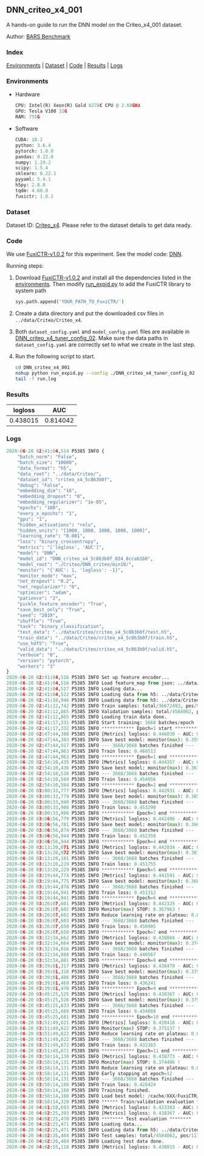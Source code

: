 ## DNN_criteo_x4_001

A hands-on guide to run the DNN model on the Criteo_x4_001 dataset.

Author: [BARS Benchmark](https://github.com/reczoo/BARS/blob/main/CITATION)

### Index
[Environments](#Environments) | [Dataset](#Dataset) | [Code](#Code) | [Results](#Results) | [Logs](#Logs)

### Environments
+ Hardware

  ```python
  CPU: Intel(R) Xeon(R) Gold 6278C CPU @ 2.60GHz
  GPU: Tesla V100 32G
  RAM: 755G

  ```

+ Software

  ```python
  CUDA: 10.2
  python: 3.6.4
  pytorch: 1.0.0
  pandas: 0.22.0
  numpy: 1.19.2
  scipy: 1.5.4
  sklearn: 0.22.1
  pyyaml: 5.4.1
  h5py: 2.8.0
  tqdm: 4.60.0
  fuxictr: 1.0.2
  ```

### Dataset
Dataset ID: [Criteo_x4](https://github.com/reczoo/Datasets/tree/main/Criteo/Criteo_x4). Please refer to the dataset details to get data ready.

### Code

We use [FuxiCTR-v1.0.2](https://github.com/reczoo/FuxiCTR/tree/v1.0.2) for this experiment. See the model code: [DNN](https://github.com/reczoo/FuxiCTR/blob/v1.0.2/fuxictr/pytorch/models/DNN.py).

Running steps:

1. Download [FuxiCTR-v1.0.2](https://github.com/reczoo/FuxiCTR/archive/refs/tags/v1.0.2.zip) and install all the dependencies listed in the [environments](#environments). Then modify [run_expid.py](./run_expid.py#L5) to add the FuxiCTR library to system path
    
    ```python
    sys.path.append('YOUR_PATH_TO_FuxiCTR/')
    ```

2. Create a data directory and put the downloaded csv files in `../data/Criteo/Criteo_x4`.

3. Both `dataset_config.yaml` and `model_config.yaml` files are available in [DNN_criteo_x4_tuner_config_02](./DNN_criteo_x4_tuner_config_02). Make sure the data paths in `dataset_config.yaml` are correctly set to what we create in the last step.

4. Run the following script to start.

    ```bash
    cd DNN_criteo_x4_001
    nohup python run_expid.py --config ./DNN_criteo_x4_tuner_config_02 --expid DNN_criteo_x4_024_673e1651 --gpu 0 > run.log &
    tail -f run.log
    ```

### Results

| logloss | AUC  |
|:--------------------:|:--------------------:|
| 0.438015 | 0.814042  |


### Logs
```python
2020-06-20 02:41:04,514 P5385 INFO {
    "batch_norm": "False",
    "batch_size": "10000",
    "data_format": "h5",
    "data_root": "../data/Criteo/",
    "dataset_id": "criteo_x4_5c863b0f",
    "debug": "False",
    "embedding_dim": "16",
    "embedding_dropout": "0",
    "embedding_regularizer": "1e-05",
    "epochs": "100",
    "every_x_epochs": "1",
    "gpu": "1",
    "hidden_activations": "relu",
    "hidden_units": "[1000, 1000, 1000, 1000, 1000]",
    "learning_rate": "0.001",
    "loss": "binary_crossentropy",
    "metrics": "['logloss', 'AUC']",
    "model": "DNN",
    "model_id": "DNN_criteo_x4_5c863b0f_024_8ccab1b0",
    "model_root": "./Criteo/DNN_criteo/min10/",
    "monitor": "{'AUC': 1, 'logloss': -1}",
    "monitor_mode": "max",
    "net_dropout": "0.2",
    "net_regularizer": "0",
    "optimizer": "adam",
    "patience": "2",
    "pickle_feature_encoder": "True",
    "save_best_only": "True",
    "seed": "2019",
    "shuffle": "True",
    "task": "binary_classification",
    "test_data": "../data/Criteo/criteo_x4_5c863b0f/test.h5",
    "train_data": "../data/Criteo/criteo_x4_5c863b0f/train.h5",
    "use_hdf5": "True",
    "valid_data": "../data/Criteo/criteo_x4_5c863b0f/valid.h5",
    "verbose": "0",
    "version": "pytorch",
    "workers": "3"
}
2020-06-20 02:41:04,516 P5385 INFO Set up feature encoder...
2020-06-20 02:41:04,516 P5385 INFO Load feature_map from json: ../data/Criteo/criteo_x4_5c863b0f/feature_map.json
2020-06-20 02:41:04,517 P5385 INFO Loading data...
2020-06-20 02:41:04,522 P5385 INFO Loading data from h5: ../data/Criteo/criteo_x4_5c863b0f/train.h5
2020-06-20 02:41:10,946 P5385 INFO Loading data from h5: ../data/Criteo/criteo_x4_5c863b0f/valid.h5
2020-06-20 02:41:12,742 P5385 INFO Train samples: total/36672493, pos/9396350, neg/27276143, ratio/25.62%
2020-06-20 02:41:12,865 P5385 INFO Validation samples: total/4584062, pos/1174544, neg/3409518, ratio/25.62%
2020-06-20 02:41:12,865 P5385 INFO Loading train data done.
2020-06-20 02:41:17,331 P5385 INFO Start training: 3668 batches/epoch
2020-06-20 02:41:17,332 P5385 INFO ************ Epoch=1 start ************
2020-06-20 02:47:44,380 P5385 INFO [Metrics] logloss: 0.446030 - AUC: 0.805207
2020-06-20 02:47:44,383 P5385 INFO Save best model: monitor(max): 0.359177
2020-06-20 02:47:44,917 P5385 INFO --- 3668/3668 batches finished ---
2020-06-20 02:47:44,963 P5385 INFO Train loss: 0.460513
2020-06-20 02:47:44,963 P5385 INFO ************ Epoch=1 end ************
2020-06-20 02:54:10,435 P5385 INFO [Metrics] logloss: 0.444357 - AUC: 0.807660
2020-06-20 02:54:10,436 P5385 INFO Save best model: monitor(max): 0.363303
2020-06-20 02:54:10,536 P5385 INFO --- 3668/3668 batches finished ---
2020-06-20 02:54:10,584 P5385 INFO Train loss: 0.454956
2020-06-20 02:54:10,584 P5385 INFO ************ Epoch=2 end ************
2020-06-20 03:00:33,777 P5385 INFO [Metrics] logloss: 0.442931 - AUC: 0.808673
2020-06-20 03:00:33,779 P5385 INFO Save best model: monitor(max): 0.365742
2020-06-20 03:00:33,940 P5385 INFO --- 3668/3668 batches finished ---
2020-06-20 03:00:33,986 P5385 INFO Train loss: 0.453290
2020-06-20 03:00:33,986 P5385 INFO ************ Epoch=3 end ************
2020-06-20 03:06:56,779 P5385 INFO [Metrics] logloss: 0.442486 - AUC: 0.809373
2020-06-20 03:06:56,781 P5385 INFO Save best model: monitor(max): 0.366887
2020-06-20 03:06:56,874 P5385 INFO --- 3668/3668 batches finished ---
2020-06-20 03:06:56,944 P5385 INFO Train loss: 0.452358
2020-06-20 03:06:56,944 P5385 INFO ************ Epoch=4 end ************
2020-06-20 03:13:20,071 P5385 INFO [Metrics] logloss: 0.442034 - AUC: 0.809866
2020-06-20 03:13:20,072 P5385 INFO Save best model: monitor(max): 0.367832
2020-06-20 03:13:20,181 P5385 INFO --- 3668/3668 batches finished ---
2020-06-20 03:13:20,229 P5385 INFO Train loss: 0.451755
2020-06-20 03:13:20,229 P5385 INFO ************ Epoch=5 end ************
2020-06-20 03:19:44,774 P5385 INFO [Metrics] logloss: 0.441591 - AUC: 0.810247
2020-06-20 03:19:44,775 P5385 INFO Save best model: monitor(max): 0.368656
2020-06-20 03:19:44,878 P5385 INFO --- 3668/3668 batches finished ---
2020-06-20 03:19:44,941 P5385 INFO Train loss: 0.451312
2020-06-20 03:19:44,941 P5385 INFO ************ Epoch=6 end ************
2020-06-20 03:26:07,601 P5385 INFO [Metrics] logloss: 0.442325 - AUC: 0.810288
2020-06-20 03:26:07,602 P5385 INFO Monitor(max) STOP: 0.367963 !
2020-06-20 03:26:07,602 P5385 INFO Reduce learning rate on plateau: 0.000100
2020-06-20 03:26:07,603 P5385 INFO --- 3668/3668 batches finished ---
2020-06-20 03:26:07,650 P5385 INFO Train loss: 0.450905
2020-06-20 03:26:07,650 P5385 INFO ************ Epoch=7 end ************
2020-06-20 03:32:34,662 P5385 INFO [Metrics] logloss: 0.438804 - AUC: 0.813236
2020-06-20 03:32:34,664 P5385 INFO Save best model: monitor(max): 0.374432
2020-06-20 03:32:34,816 P5385 INFO --- 3668/3668 batches finished ---
2020-06-20 03:32:34,880 P5385 INFO Train loss: 0.440567
2020-06-20 03:32:34,881 P5385 INFO ************ Epoch=8 end ************
2020-06-20 03:39:01,317 P5385 INFO [Metrics] logloss: 0.438478 - AUC: 0.813617
2020-06-20 03:39:01,318 P5385 INFO Save best model: monitor(max): 0.375139
2020-06-20 03:39:01,406 P5385 INFO --- 3668/3668 batches finished ---
2020-06-20 03:39:01,469 P5385 INFO Train loss: 0.436241
2020-06-20 03:39:01,470 P5385 INFO ************ Epoch=9 end ************
2020-06-20 03:45:25,525 P5385 INFO [Metrics] logloss: 0.438367 - AUC: 0.813674
2020-06-20 03:45:25,526 P5385 INFO Save best model: monitor(max): 0.375307
2020-06-20 03:45:25,633 P5385 INFO --- 3668/3668 batches finished ---
2020-06-20 03:45:25,680 P5385 INFO Train loss: 0.434088
2020-06-20 03:45:25,681 P5385 INFO ************ Epoch=10 end ************
2020-06-20 03:51:49,621 P5385 INFO [Metrics] logloss: 0.438418 - AUC: 0.813556
2020-06-20 03:51:49,622 P5385 INFO Monitor(max) STOP: 0.375137 !
2020-06-20 03:51:49,622 P5385 INFO Reduce learning rate on plateau: 0.000010
2020-06-20 03:51:49,622 P5385 INFO --- 3668/3668 batches finished ---
2020-06-20 03:51:49,672 P5385 INFO Train loss: 0.432383
2020-06-20 03:51:49,672 P5385 INFO ************ Epoch=11 end ************
2020-06-20 03:58:14,130 P5385 INFO [Metrics] logloss: 0.438773 - AUC: 0.813179
2020-06-20 03:58:14,131 P5385 INFO Monitor(max) STOP: 0.374406 !
2020-06-20 03:58:14,131 P5385 INFO Reduce learning rate on plateau: 0.000001
2020-06-20 03:58:14,131 P5385 INFO Early stopping at epoch=12
2020-06-20 03:58:14,131 P5385 INFO --- 3668/3668 batches finished ---
2020-06-20 03:58:14,180 P5385 INFO Train loss: 0.428424
2020-06-20 03:58:14,180 P5385 INFO Training finished.
2020-06-20 03:58:14,180 P5385 INFO Load best model: /cache/XXX/FuxiCTR/benchmarks/Criteo/DNN_criteo/min10/criteo_x4_5c863b0f/DNN_criteo_x4_5c863b0f_024_8ccab1b0_model.ckpt
2020-06-20 03:58:14,320 P5385 INFO ****** Train/validation evaluation ******
2020-06-20 04:01:58,693 P5385 INFO [Metrics] logloss: 0.423383 - AUC: 0.830613
2020-06-20 04:02:25,393 P5385 INFO [Metrics] logloss: 0.438367 - AUC: 0.813674
2020-06-20 04:02:25,470 P5385 INFO ******** Test evaluation ********
2020-06-20 04:02:25,471 P5385 INFO Loading data...
2020-06-20 04:02:25,471 P5385 INFO Loading data from h5: ../data/Criteo/criteo_x4_5c863b0f/test.h5
2020-06-20 04:02:26,484 P5385 INFO Test samples: total/4584062, pos/1174544, neg/3409518, ratio/25.62%
2020-06-20 04:02:26,484 P5385 INFO Loading test data done.
2020-06-20 04:02:55,118 P5385 INFO [Metrics] logloss: 0.438015 - AUC: 0.814042

```
